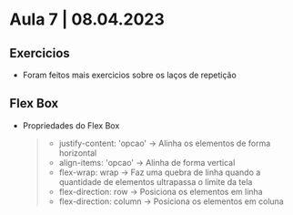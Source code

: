 # Aula 7 | 08.04.2023

## Exercicios

- Foram feitos mais exercicios sobre os laços de repetição

## Flex Box

- Propriedades do Flex Box
    > - justify-content: 'opcao' -> Alinha os elementos de forma horizontal
    > - align-items: 'opcao' -> Alinha de forma vertical
    > - flex-wrap: wrap -> Faz uma quebra de linha quando a quantidade de elementos ultrapassa o limite da tela
    > - flex-direction: row -> Posiciona os elementos em linha
    > - flex-direction: column -> Posiciona os elementos em coluna
